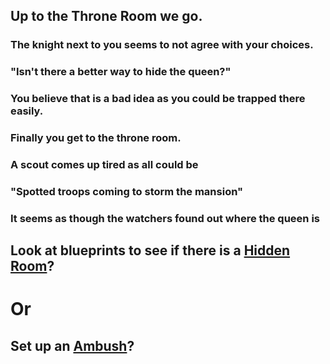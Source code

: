 ## Up to the Throne Room we go.
### The knight next to you seems to not agree with your choices.
### "Isn't there a better way to hide the queen?"
### You believe that is a bad idea as you could be trapped there easily.
### Finally you get to the throne room.
### A scout comes up tired as all could be
### "Spotted troops coming to storm the mansion"
### It seems as though the watchers found out where the queen is 
## Look at blueprints to see if there is a [Hidden Room](../hidden-room.md)?
# Or
## Set up an [Ambush](../ambush.md)?
